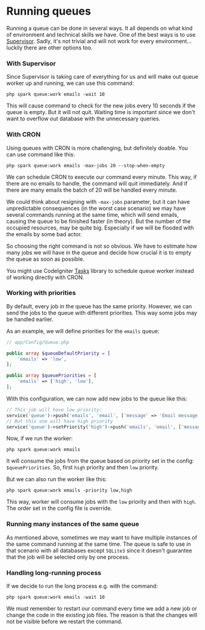 # Running queues

Running a queue can be done in several ways. It all depends on what kind of environment and technical skills we have. One of the best ways is to use [Supervisor](http://supervisord.org). Sadly, it's not trivial and will not work for every environment... luckily there are other options too.

### With Supervisor

Since Supervisor is taking care of everything for us and will make out queue worker up and running, we can use this command:

    php spark queue:work emails -wait 10

This will cause command to check for the new jobs every 10 seconds if the queue is empty. But it will not quit. Waiting time is important since we don't want to overflow out database with the unnecessary queries.

### With CRON

Using queues with CRON is more challenging, but definitely doable. You can use command like this:

    php spark queue:work emails -max-jobs 20 --stop-when-empty

We can schedule CRON to execute our command every minute. This way, if there are no emails to handle, the command will quit immediately. And if there are many emails the batch of 20 will be handled every minute.

We could think about resigning with `-max-jobs` parameter, but it can have unpredictable consequences (in the worst case scenario) we may have several commands running at the same time, which will send emails, causing the queue to be finished faster (in theory). But the number of the occupied resources, may be quite big. Especially if we will be flooded with the emails by some bad actor.

So choosing the right command is not so obvious. We have to estimate how many jobs we will have in the queue and decide how crucial it is to empty the queue as soon as possible.

You might use CodeIgniter [Tasks](https://github.com/codeigniter4/tasks) library to schedule queue worker instead of working directly with CRON.

### Working with priorities

By default, every job in the queue has the same priority. However, we can send the jobs to the queue with different priorities. This way some jobs may be handled earlier.

As an example, we will define priorities for the `emails` queue:

```php
// app/Config/Queue.php

public array $queueDefaultPriority = [
    'emails' => 'low',
];

public array $queuePriorities = [
    'emails' => ['high', 'low'],
];
```

With this configuration, we can now add new jobs to the queue like this:

```php
// This job will have low priority:
service('queue')->push('emails', 'email', ['message' => 'Email message with low priority']);
// But this one will have high priority
service('queue')->setPriority('high')->push('emails', 'email', ['message' => 'Email message with high priority']);
```

Now, if we run the worker:

    php spark queue:work emails

It will consume the jobs from the queue based on priority set in the config: `$queuePriorities`. So, first `high` priority and then `low` priority.

But we can also run the worker like this:

    php spark queue:work emails -priority low,high

This way, worker will consume jobs with the `low` priority and then with `high`. The order set in the config file is override.

### Running many instances of the same queue

As mentioned above, sometimes we may want to have multiple instances of the same command running at the same time. The queue is safe to use in that scenario with all databases except `SQLite3` since it doesn't guarantee that the job will be selected only by one process.

### Handling long-running process

If we decide to run the long process e.g. with the command:

    php spark queue:work emails -wait 10

We must remember to restart our command every time we add a new job or change the code in the existing job files. The reason is that the changes will not be visible before we restart the command.
